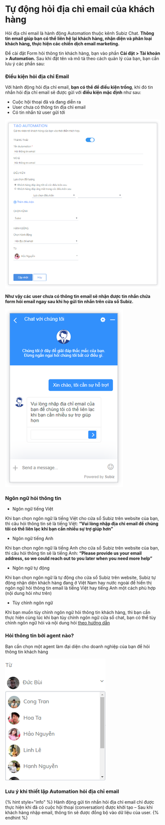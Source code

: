 # Tự động hỏi địa chỉ email của khách hàng

Hỏi địa chỉ email là hành động Automation thuộc kênh Subiz Chat. **Thông tin email giúp bạn có thể liên hệ lại khách hàng, nhận diện và phân loại khách hàng, thực hiện các chiến dịch email marketing.**

Để cài đặt Form hỏi thông tin khách hàng, bạn vào phần **Cài đặt &gt; Tài khoản &gt; Automation.** Sau khi đặt tên và mô tả theo cách quản lý của bạn, bạn cần lưu ý các phần sau:

### Điều kiện hỏi địa chỉ Email

Với hành động hỏi địa chỉ email, **bạn có thể để điều kiện trống**, khi đó tin nhắn hỏi địa chỉ email sẽ được gửi với **điều kiện mặc định** như sau:

* Cuộc hội thoại đã và đang diễn ra
* User chưa có thông tin địa chỉ email
* Có tin nhắn từ user gửi tới

![T&#x1EA1;o automation h&#x1ECF;i th&#xF4;ng tin kh&#xE1;ch h&#xE0;ng](../../.gitbook/assets/tao-form-hoi-email.png)

**Như vậy các user chưa có thông tin email sẽ nhận được tin nhắn chứa form hỏi email ngay sau khi họ gửi tin nhắn trên cửa sổ Subiz.**

![Form h&#x1ECF;i th&#xF4;ng tin kh&#xE1;ch h&#xE0;ng tr&#xEA;n c&#x1EED;a s&#x1ED5; chat](../../.gitbook/assets/form-hoi-email-1.png)

### Ngôn ngữ hỏi thông tin

* Ngôn ngữ tiếng Việt

Khi bạn chọn ngôn ngữ là tiếng Việt cho cửa sổ Subiz trên website của bạn, thì câu hỏi thông tin sẽ là tiếng Việt: **“Vui lòng nhập địa chỉ email để chúng tôi có thể liên lạc khi bạn cần nhiều sự trợ giúp hơn”**

* Ngôn ngữ tiếng Anh

Khi bạn chọn ngôn ngữ là tiếng Anh cho cửa sổ Subiz trên website của bạn, thì câu hỏi thông tin sẽ là tiếng Anh: **“Please provide us your email address, so we could reach out to you later when you need more help”**

* Ngôn ngữ tự động

Khi bạn chọn ngôn ngữ là tự động cho cửa sổ Subiz trên website, Subiz tự động nhận diện khách hàng đang ở Việt Nam hay nước ngoài để hiển thị ngôn ngữ hỏi thông tin email là tiếng Việt hay tiếng Anh một cách phù hợp \(nội dung hỏi như trên\)

* Tùy chỉnh ngôn ngữ

Khi bạn muốn tùy chỉnh ngôn ngữ hỏi thông tin khách hàng, thì bạn cần thực hiện cùng lúc khi bạn tùy chỉnh ngôn ngữ cửa sổ chat, bạn có thể tùy chỉnh ngôn ngữ hỏi và nội dung hỏi [theo hướng dẫn​](https://subiz.gitbook.io/subiz-document/bat-dau-voi-subiz/thiet-lap-moi-truong-tuong-tac/tich-hop-subiz-chat/tuy-chinh-cua-so-subiz-chat#tuy-chinh-ngon-ngu-cua-so-subiz-chat-qua-file-po)

### Hỏi thông tin bởi agent nào?

Bạn cần chọn một agent làm đại diện cho doanh nghiệp của bạn để hỏi thông tin khách hàng

![L&#x1EF1;a ch&#x1ECD;n Agent &#x111;&#x1EA1;i di&#x1EC7;n h&#x1ECF;i th&#xF4;ng tin kh&#xE1;ch h&#xE0;ng](../../.gitbook/assets/hoi-thong-tin-tu-agent-nao.png)

### Lưu ý khi thiết lập Automation hỏi địa chỉ email 

{% hint style="info" %}
Hành động gửi tin nhắn hỏi địa chỉ email chỉ được thực hiện khi đã có cuộc hội thoại \(conversation\) được khởi tạo – Sau khi khách hàng nhập email, thông tin sẽ được đồng bộ vào dữ liệu của user.
{% endhint %}



